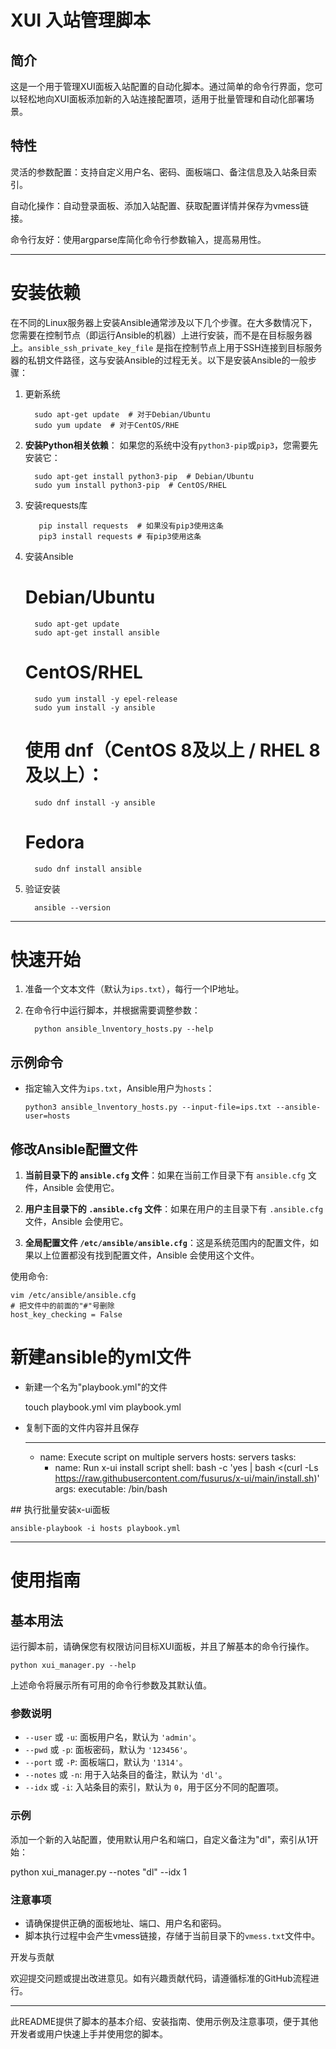 # XUI 入站管理脚本

## 简介

这是一个用于管理XUI面板入站配置的自动化脚本。通过简单的命令行界面，您可以轻松地向XUI面板添加新的入站连接配置项，适用于批量管理和自动化部署场景。

## 特性

灵活的参数配置：支持自定义用户名、密码、面板端口、备注信息及入站条目索引。

自动化操作：自动登录面板、添加入站配置、获取配置详情并保存为vmess链接。

命令行友好：使用argparse库简化命令行参数输入，提高易用性。

* * *

# 安装依赖

在不同的Linux服务器上安装Ansible通常涉及以下几个步骤。在大多数情况下，您需要在控制节点（即运行Ansible的机器）上进行安装，而不是在目标服务器上。`ansible_ssh_private_key_file` 是指在控制节点上用于SSH连接到目标服务器的私钥文件路径，这与安装Ansible的过程无关。以下是安装Ansible的一般步骤：

1. 更新系统
  
         sudo apt-get update  # 对于Debian/Ubuntu
         sudo yum update  # 对于CentOS/RHE
  
2. **安装Python相关依赖**： 如果您的系统中没有`python3-pip`或`pip3`，您需要先安装它：
  
         sudo apt-get install python3-pip  # Debian/Ubuntu
         sudo yum install python3-pip  # CentOS/RHEL 
  
3. 安装requests库
  
          pip install requests  # 如果没有pip3使用这条
          pip3 install requests # 有pip3使用这条
  
4. 安装Ansible
  
      # Debian/Ubuntu
         sudo apt-get update
         sudo apt-get install ansible
      # CentOS/RHEL
         sudo yum install -y epel-release
         sudo yum install -y ansible
      # 使用 dnf（CentOS 8及以上 / RHEL 8及以上）：
         sudo dnf install -y ansible
      # Fedora
         sudo dnf install ansible
  
5. 验证安装
  
         ansible --version
  
  * * *
  

# 快速开始

1. 准备一个文本文件（默认为`ips.txt`），每行一个IP地址。
  
2. 在命令行中运行脚本，并根据需要调整参数：
  
         python ansible_lnventory_hosts.py --help
  

## 示例命令

* 指定输入文件为`ips.txt`，Ansible用户为`hosts`：
  
      python3 ansible_lnventory_hosts.py --input-file=ips.txt --ansible-user=hosts
  

## 修改Ansible配置文件

1. **当前目录下的 `ansible.cfg` 文件**：如果在当前工作目录下有 `ansible.cfg` 文件，Ansible 会使用它。
  
2. **用户主目录下的 `.ansible.cfg` 文件**：如果在用户的主目录下有 `.ansible.cfg` 文件，Ansible 会使用它。
  
3. **全局配置文件 `/etc/ansible/ansible.cfg`**：这是系统范围内的配置文件，如果以上位置都没有找到配置文件，Ansible 会使用这个文件。
  

使用命令:

    vim /etc/ansible/ansible.cfg
    # 把文件中的前面的"#"号删除
    host_key_checking = False

# 新建ansible的yml文件

* 新建一个名为"playbook.yml"的文件
  

    touch playbook.yml
    vim playbook.yml

* 复制下面的文件内容并且保存
  

    ---
    - name: Execute script on multiple servers
      hosts: servers
      tasks:
        - name: Run x-ui install script
          shell: bash -c 'yes | bash <(curl -Ls https://raw.githubusercontent.com/fusurus/x-ui/main/install.sh)'
          args:
            executable: /bin/bash

## 执行批量安装x-ui面板

    ansible-playbook -i hosts playbook.yml

* * *

# 使用指南

## 基本用法

运行脚本前，请确保您有权限访问目标XUI面板，并且了解基本的命令行操作。

    python xui_manager.py --help

上述命令将展示所有可用的命令行参数及其默认值。

### 参数说明

* `--user` 或 `-u`: 面板用户名，默认为 `'admin'`。
* `--pwd` 或 `-p`: 面板密码，默认为 `'123456'`。
* `--port` 或 `-P`: 面板端口，默认为 `'1314'`。
* `--notes` 或 `-n`: 用于入站条目的备注，默认为 `'dl'`。
* `--idx` 或 `-i`: 入站条目的索引，默认为 `0`，用于区分不同的配置项。

### 示例

添加一个新的入站配置，使用默认用户名和端口，自定义备注为"dl"，索引从1开始：

python xui_manager.py --notes "dl" --idx 1

### 注意事项

* 请确保提供正确的面板地址、端口、用户名和密码。
* 脚本执行过程中会产生vmess链接，存储于当前目录下的`vmess.txt`文件中。

开发与贡献

欢迎提交问题或提出改进意见。如有兴趣贡献代码，请遵循标准的GitHub流程进行。

* * *

此README提供了脚本的基本介绍、安装指南、使用示例及注意事项，便于其他开发者或用户快速上手并使用您的脚本。
